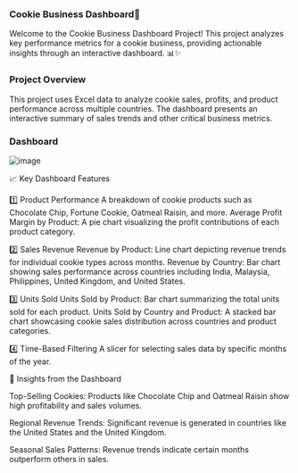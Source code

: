  ### Cookie Business Dashboard🍪
Welcome to the Cookie Business Dashboard Project! This project analyzes key performance metrics for a cookie business, providing actionable insights through an interactive dashboard. 📊✨


### Project Overview
This project uses Excel data to analyze cookie sales, profits, and product performance across multiple countries. The dashboard presents an interactive summary of sales trends and other critical business metrics.

### Dashboard 


![image](https://github.com/user-attachments/assets/eb85d1c0-07c2-4f6c-88ec-10e8f3f6cb49)


📈 Key Dashboard Features

1️⃣ Product Performance
A breakdown of cookie products such as Chocolate Chip, Fortune Cookie, Oatmeal Raisin, and more.
Average Profit Margin by Product: A pie chart visualizing the profit contributions of each product category.

2️⃣ Sales Revenue 
Revenue by Product: Line chart depicting revenue trends for individual cookie types across months.
Revenue by Country: Bar chart showing sales performance across countries including India, Malaysia, Philippines, United Kingdom, and United States.

3️⃣ Units Sold
Units Sold by Product: Bar chart summarizing the total units sold for each product.
Units Sold by Country and Product: A stacked bar chart showcasing cookie sales distribution across countries and product categories.

4️⃣ Time-Based Filtering
A slicer for selecting sales data by specific months of the year.



🎯 Insights from the Dashboard

Top-Selling Cookies: Products like Chocolate Chip and Oatmeal Raisin show high profitability and sales volumes.

Regional Revenue Trends: Significant revenue is generated in countries like the United States and the United Kingdom.

Seasonal Sales Patterns: Revenue trends indicate certain months outperform others in sales.



